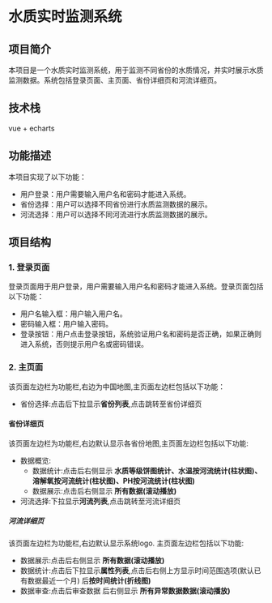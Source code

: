 # 水质实时监测系统

## 项目简介

本项目是一个水质实时监测系统，用于监测不同省份的水质情况，并实时展示水质监测数据。系统包括登录页面、主页面、省份详细页和河流详细页。

## 技术栈

vue + echarts

## 功能描述

本项目实现了以下功能：

- 用户登录：用户需要输入用户名和密码才能进入系统。
- 省份选择：用户可以选择不同省份进行水质监测数据的展示。
- 河流选择：用户可以选择不同河流进行水质监测数据的展示。

## 项目结构

### 1. 登录页面

登录页面用于用户登录，用户需要输入用户名和密码才能进入系统。登录页面包括以下功能：

- 用户名输入框：用户输入用户名。
- 密码输入框：用户输入密码。
- 登录按钮：用户点击登录按钮，系统验证用户名和密码是否正确，如果正确则进入系统，否则提示用户名或密码错误。

### 2. 主页面

该页面左边栏为功能栏,右边为中国地图,主页面左边栏包括以下功能：

- 省份选择:点击后下拉显示**省份列表**,点击跳转至省份详细页

#### 省份详细页

该页面左边栏为功能栏,右边默认显示各省份地图,主页面左边栏包括以下功能:

- 数据概览:
  - 数据统计:点击后右侧显示 **水质等级饼图统计、水温按河流统计(柱状图)、溶解氧按河流统计(柱状图)、PH按河流统计(柱状图)**
  - 数据展示:点击后右侧显示 **所有数据(滚动播放)**
- 河流选择:下拉显示**河流列表**,点击跳转至河流详细页

##### 河流详细页

该页面左边栏为功能栏,右边默认显示系统logo. 主页面左边栏包括以下功能:

- 数据展示:点击后右侧显示 **所有数据(滚动播放)**
- 数据统计:点击后下拉显示**属性列表**,点击后右侧上方显示时间范围选项(默认已有数据最近一个月) 后**按时间统计(折线图)**
- 数据审查:点击后审查数据 后右侧显示 **所有异常数据数据(滚动播放)**

